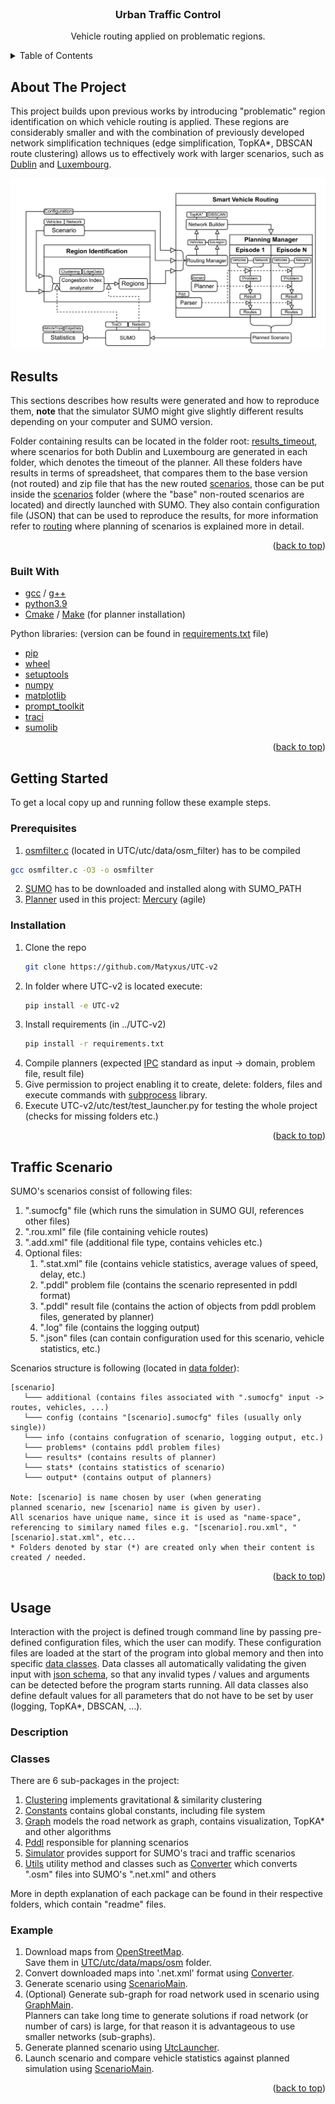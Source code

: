 <div id="top"></div>


<!-- PROJECT LOGO -->
<br />
<div align="center">
  <h3 align="center">Urban Traffic Control</h3>

  <p align="center">
    Vehicle routing applied on problematic regions.
  </p>
</div>



<!-- TABLE OF CONTENTS -->
<details>
  <summary>Table of Contents</summary>
  <ol>
    <li>
      <a href="#about-the-project">About The Project</a>
      <ul>
         <li><a href="#results">Results</a></li>
        <li><a href="#built-with">Built With</a></li>
      </ul>
    </li>
    <li>
      <a href="#getting-started">Getting Started</a>
      <ul>
        <li><a href="#prerequisites">Prerequisites</a></li>
        <li><a href="#installation">Installation</a></li>
      </ul>
    </li>
   <li>
      <a href="#scenario">Traffic Scenario</a>
    </li>
    <li>
      <a href="#usafe">Usage</a>
      <ul>
        <li><a href="#description">Description</a></li>
        <li><a href="#classes">Classes</a></li>
        <li><a href="#example">Example</a></li>
      </ul>
    </li>
  </ol>
</details>



<!-- ABOUT THE PROJECT -->
## About The Project

This project builds upon previous works by introducing "problematic" region identification on which vehicle
routing is applied. These regions are considerably smaller and with the combination of previously developed
network simplification techniques (edge simplification, TopKA*, DBSCAN route clustering) allows us to effectively
work with larger scenarios, such as [Dublin](https://github.com/maxime-gueriau/ITSC2020_CAV_impact) 
and [Luxembourg](https://github.com/lcodeca/LuSTScenario).

![Flow Diagram](Images/FrameworkUTC.png)

<!-- Results -->
## Results
This sections describes how results were generated and how to reproduce them, **note** that the simulator SUMO might
give slightly different results depending on your computer and SUMO version. 

Folder containing results can be located in the folder root: [results_timeout](./results_timeout), where
scenarios for both Dublin and Luxembourg are generated in each folder, which denotes the timeout of the planner.
All these folders have results in terms of spreadsheet, that compares them to the base version (not routed) and
zip file that has the new routed [scenarios](#scenario), those can be put inside the [scenarios](./utc/data/scenarios)
folder (where the "base" non-routed scenarios are located) and directly launched with SUMO. They also contain configuration file (JSON) that can be used
to reproduce the results, for more information refer to [routing](./utc/src/routing) where planning
of scenarios is explained more in detail.

<p align="right">(<a href="#top">back to top</a>)</p>

### Built With

* [gcc]() / [g++]()
* [python3.9]()
* [Cmake]() / [Make]() (for planner installation)

Python libraries: (version can be found in [requirements.txt](/requirements.txt) file)
* [pip](https://pypi.org/project/pip/)
* [wheel](https://pypi.org/project/wheel/)
* [setuptools](https://pypi.org/project/setuptools/)
* [numpy](https://numpy.org/)
* [matplotlib](https://matplotlib.org/)
* [prompt_toolkit](https://python-prompt-toolkit.readthedocs.io/en/master/)
* [traci](https://pypi.org/project/traci/)
* [sumolib](https://pypi.org/project/sumolib/)

<p align="right">(<a href="#top">back to top</a>)</p>



<!-- GETTING STARTED -->
## Getting Started

To get a local copy up and running follow these example steps.

### Prerequisites


1) [osmfilter.c](https://wiki.openstreetmap.org/wiki/Osmfilter) (located in UTC/utc/data/osm_filter) has to be compiled
  ```sh
  gcc osmfilter.c -O3 -o osmfilter
  ```
2) [SUMO](https://www.eclipse.org/sumo/) has to be downloaded and installed along with SUMO_PATH
3) [Planner](https://ipc2018-classical.bitbucket.io/#description) 
used in this project: [Mercury](https://helios.hud.ac.uk/scommv/IPC-14/errPlan.html) (agile)

### Installation

1. Clone the repo
   ```sh
   git clone https://github.com/Matyxus/UTC-v2
   ```
2. In folder where UTC-v2 is located execute:
   ```sh
   pip install -e UTC-v2
   ```
3. Install requirements (in ../UTC-v2)
   ```sh
   pip install -r requirements.txt
   ```
4. Compile planners (expected [IPC](https://www.icaps-conference.org/competitions/) 
standard as input -> domain, problem file, result file)
5. Give permission to project enabling it to create, delete: folders, files and execute
commands with [subprocess](https://docs.python.org/3/library/subprocess.html) library.
6. Execute UTC-v2/utc/test/test_launcher.py for testing the whole project (checks for missing folders etc.)

<p align="right">(<a href="#top">back to top</a>)</p>

<!-- Scenario -->
## Traffic Scenario
SUMO's scenarios consist of following files:
1. ".sumocfg" file (which runs the simulation in SUMO GUI, references other files)
2. ".rou.xml" file (file containing vehicle routes)
3. ".add.xml" file (additional file type, contains vehicles etc.)
5. Optional files:  
   1. ".stat.xml" file (contains vehicle statistics, average values of speed, delay, etc.)
   2. ".pddl" problem file (contains the scenario represented in pddl format)
   3. ".pddl" result file (contains the action of objects from pddl problem files, generated by planner)
   4. ".log" file (contains the logging output)
   5. ".json" files (can contain configuration used for this scenario, vehicle statistics, etc.)
   
Scenarios structure is following (located in [data folder](./utc/data/scenarios)):
```
[scenario]
   └─── additional (contains files associated with ".sumocfg" input -> routes, vehicles, ...)
   └─── config (contains "[scenario].sumocfg" files (usually only single))  
   └─── info (contains confugration of scenario, logging output, etc.) 
   └─── problems* (contains pddl problem files)
   └─── results* (contains results of planner)
   └─── stats* (contains statistics of scenario)
   └─── output* (contains output of planners)

Note: [scenario] is name chosen by user (when generating
planned scenario, new [scenario] name is given by user).
All scenarios have unique name, since it is used as "name-space",
referencing to similary named files e.g. "[scenario].rou.xml", "[scenario].stat.xml", etc...
* Folders denoted by star (*) are created only when their content is created / needed.
```
<p align="right">(<a href="#top">back to top</a>)</p>

<!-- USAGE EXAMPLES -->
## Usage

Interaction with the project is defined trough command line by passing pre-defined configuration files, which
the user can modify. These configuration files are loaded at the start of the program into global memory and then into
specific [data classes](https://docs.python.org/3/library/dataclasses.html). Data classes all automatically validating
the given input with [json schema](https://python-jsonschema.readthedocs.io/en/stable/), so that any invalid
types / values and arguments can be detected before the program starts running. All data classes also define default values
for all parameters that do not have to be set by user (logging, TopKA*, DBSCAN, ...).

### Description

### Classes

There are 6 sub-packages in the project:
1. [Clustering](./utc/src/clustering) implements gravitational & similarity clustering
2. [Constants](./utc/src/constants) contains global constants, including file system
3. [Graph](./utc/src/graph) models the road network as graph, contains visualization, TopKA* and other algorithms
4. [Pddl](./utc/src/routing) responsible for planning scenarios
5. [Simulator](./utc/src/simulator) provides support for SUMO's traci and traffic scenarios
6. [Utils](./utc/src/utils) utility method and classes such as [Converter](./utc/src/utils/converter.py) which converts ".osm" files into SUMO's ".net.xml" and others

More in depth explanation of each package can be found in their respective folders, which contain "readme" files.

### Example

1. Download maps from [OpenStreetMap](https://www.openstreetmap.org/). \
Save them in [UTC/utc/data/maps/osm](./utc/data/maps/osm) folder.
2. Convert downloaded maps into '.net.xml' format using [Converter](./utc/src/converter).
3. Generate scenario using [ScenarioMain](./utc/src/simulator). 
4. (Optional) Generate sub-graph for road network used in scenario using [GraphMain](./utc/src/graph). \
Planners can take long time to generate solutions if road network (or number of cars)
is large, for that reason it is advantageous to use smaller networks (sub-graphs).
5. Generate planned scenario using [UtcLauncher](utc/src/routing/utc_problem).
6. Launch scenario and compare vehicle statistics against planned simulation using [ScenarioMain](./utc/src/simulator).

<p align="right">(<a href="#top">back to top</a>)</p>